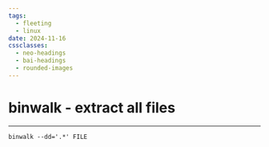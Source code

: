 ```yaml
---
tags:
  - fleeting
  - linux
date: 2024-11-16
cssclasses:
  - neo-headings
  - bai-headings
  - rounded-images
---
```

# binwalk - extract all files
***
```shell
binwalk --dd='.*' FILE
```
